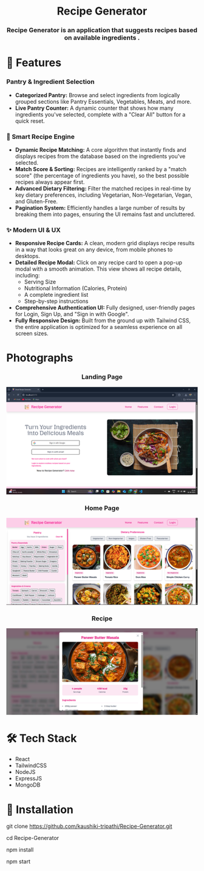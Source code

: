 <h1 align="center">
  Recipe Generator
</h1>
<h3 align="center">Recipe Generator is an application that suggests recipes based on available
ingredients
.</h3>

# 🚀 Features

###  Pantry & Ingredient Selection
* **Categorized Pantry:** Browse and select ingredients from logically grouped sections like Pantry Essentials, Vegetables, Meats, and more.
* **Live Pantry Counter:** A dynamic counter that shows how many ingredients you've selected, complete with a "Clear All" button for a quick reset.

### 🧠 Smart Recipe Engine
* **Dynamic Recipe Matching:** A core algorithm that instantly finds and displays recipes from the database based on the ingredients you've selected.
* **Match Score & Sorting:** Recipes are intelligently ranked by a "match score" (the percentage of ingredients you have), so the best possible recipes always appear first.
* **Advanced Dietary Filtering:** Filter the matched recipes in real-time by key dietary preferences, including Vegetarian, Non-Vegetarian, Vegan, and Gluten-Free.
* **Pagination System:** Efficiently handles a large number of results by breaking them into pages, ensuring the UI remains fast and uncluttered.

### ✨ Modern UI & UX
* **Responsive Recipe Cards:** A clean, modern grid displays recipe results in a way that looks great on any device, from mobile phones to desktops.
* **Detailed Recipe Modal:** Click on any recipe card to open a pop-up modal with a smooth animation. This view shows all recipe details, including:
    * Serving Size
    * Nutritional Information (Calories, Protein)
    * A complete ingredient list
    * Step-by-step instructions
* **Comprehensive Authentication UI:** Fully designed, user-friendly pages for Login, Sign Up, and "Sign in with Google".
* **Fully Responsive Design:** Built from the ground up with Tailwind CSS, the entire application is optimized for a seamless experience on all screen sizes.

# Photographs

<h3 align="center">Landing Page</h3>

![image](https://github.com/kaushiki-tripathi/Recipe-Generator/blob/main/Landing%20Page.png?raw=true)

<h3 align="center">Home Page</h3>

![image](https://github.com/kaushiki-tripathi/Recipe-Generator/blob/3c0b549e89b628767c2acc56fa1bdc7aece72bb9/Home%20Page.png)

<h3 align="center">Recipe</h3>

![image](https://github.com/kaushiki-tripathi/Recipe-Generator/blob/726ad1230e2ee5e107cbc38f1812e90f6c7b3abe/Recipe%20Page.png)

# 🛠️ Tech Stack

- React 
- TailwindCSS
- NodeJS
- ExpressJS
- MongoDB

# 📂 Installation
git clone https://github.com/kaushiki-tripathi/Recipe-Generator.git

cd Recipe-Generator

npm install

npm start

